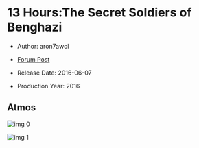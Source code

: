 # 13 Hours:The Secret Soldiers of Benghazi

* Author: aron7awol

* [Forum Post](https://www.avsforum.com/threads/bass-eq-for-filtered-movies.2995212/post-56876242)

* Release Date: 2016-06-07
* Production Year: 2016

## Atmos

![img 0](https://i.imgur.com/RA6u708.jpg)

![img 1](https://i.imgur.com/7C8jskU.png)

